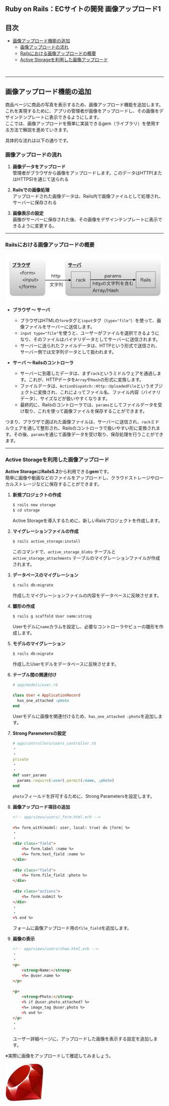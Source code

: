 ## Ruby on Rails：ECサイトの開発 画像アップロード1

## 目次
+ [画像アップロード機能の追加](#画像アップロード機能の追加)
  + [画像アップロードの流れ](#画像アップロードの流れ)
  + [Railsにおける画像アップロードの概要](#Railsにおける画像アップロードの概要)
  + [Active Storageを利用した画像アップロード](#active-storageを利用した画像アップロード)

<br>

---

## 画像アップロード機能の追加

商品ページに商品の写真を表示するため、画像アップロード機能を追加します。これを実現するために、アプリの管理者が画像をアップロードし、その画像をデザインテンプレートに表示できるようにします。  
ここでは、画像アップロードを簡単に実装できるgem（ライブラリ）を使用する方法で解説を進めていきます。

具体的な流れは以下の通りです。

### 画像アップロードの流れ
1. **画像データをアップロード**  
   管理者がブラウザから画像をアップロードします。このデータはHTTP(またはHTTPS)を通じて送られる

2. **Railsでの画像処理**  
   アップロードされた画像データは、Rails内で画像ファイルとして処理され、サーバーに保存される

3. **画像表示の設定**  
   画像がサーバーに保存された後、その画像をデザインテンプレートに表示できるように変更する。

---

### Railsにおける画像アップロードの概要

![画像](images/RoR_画像アップロード/画像アップロード1.png)

+ **ブラウザ 〜 サーバ**
  - ブラウザはHTMLの`form`タグと`input`タグ（`type="file"`）を使って、画像ファイルをサーバーに送信します。
  - `input type="file"`を使うと、ユーザーがファイルを選択できるようになり、そのファイルはバイナリデータとしてサーバーに送信されます。
  - サーバーに送られたファイルデータは、HTTPという形式で送信され、サーバー側では文字列データとして扱われます。

+ **サーバ 〜 Railsのコントローラ**
  - サーバーに到着したデータは、まず`rack`というミドルウェアを通過します。これが、HTTPデータを`Array`や`Hash`の形式に変換します。
  - ファイルデータは、`ActionDispatch::Http::UploadedFile`というオブジェクトに変換され、これによってファイル名、ファイル内容（バイナリデータ）、サイズなどが扱いやすくなります。
  - 最終的に、Railsのコントローラでは、`params`としてファイルデータを受け取り、これを使って画像ファイルを保存することができます。

つまり、ブラウザで選ばれた画像ファイルは、サーバーに送信され、`rack`ミドルウェアを通して整形され、Railsのコントローラで扱いやすい形に変換されます。その後、`params`を通じて画像データを受け取り、保存処理を行うことができます。

---

### Active Storageを利用した画像アップロード

**Active Storage**は**Rails5.2**から利用できる**gem**です。  
簡単に画像や動画などのファイルをアップロードし、クラウドストレージやローカルストレージなどに保存することができます。  

1. **新規プロジェクトの作成**  
    ```sh
    $ rails new storage
    $ cd storage
    ```
    Active Storageを導入するために、新しいRailsプロジェクトを作成します。

1. **マイグレーションファイルの作成**  
      ```sh
      $ rails active_storage:install
      ```
      このコマンドで、`active_storage_blobs` テーブルと `active_storage_attachments` テーブルのマイグレーションファイルが作成されます。

1. **データベースのマイグレーション**  
    ```sh
    $ rails db:migrate
    ```
    作成したマイグレーションファイルの内容をデータベースに反映させます。

1. **雛形の作成**  
    ```sh
    $ rails g scaffold User name:string
    ```
    Userモデルに`name`カラムを設定し、必要なコントローラやビューの雛形を作成します。

1. **モデルのマイグレーション**  
    ```sh
    $ rails db:migrate
    ```
    作成したUserモデルをデータベースに反映させます。

1. **テーブル間の関連付け**  
    ```rb
    # app/models/user.rb
    
    class User < ApplicationRecord
      has_one_attached :photo
    end
    ```
    Userモデルに画像を関連付けるため、`has_one_attached :photo`を追加します。

1. **Strong Parametersの設定**  
    ```rb
    # app/controllers/users_controller.rb
    ・
    ・
    private
    ・
    ・
    def user_params
      params.require(:user).permit(:name, :photo)
    end
    ```
    `photo`フィールドを許可するために、Strong Parametersを設定します。

1. **画像アップロード項目の追加**  
    ```html
    <!-- app/views/users/_form.html.erb -->

    <%= form_with(model: user, local: true) do |form| %>
    ・
    ・
    <div class="field">
        <%= form.label :name %>
        <%= form.text_field :name %>
    </div>

    <div class="field">
        <%= form.file_field :photo %>
    </div>

    <div class="actions">
        <%= form.submit %>
    </div>
    ・
    ・
    <% end %>
    ```
    フォームに画像アップロード用の`file_field`を追加します。

1. **画像の表示**  
    ```html
    <!-- app/views/users/show.html.erb -->
    ・
    ・
    <p>
        <strong>Name:</strong>
        <%= @user.name %>
    </p>

    <p>
        <strong>Photo:</strong>
        <% if @user.photo.attached? %>
        <%= image_tag @user.photo %>
        <% end %>
    </p>
    ・
    ・
    ```
    ユーザー詳細ページに、アップロードした画像を表示する設定を追加します。

※実際に画像をアップロードして確認してみましょう。

![RubyLogo](images/RoR_画像アップロード/RubyLogo.png)
